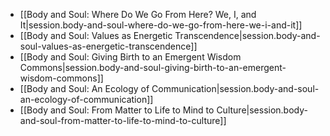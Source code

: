 
- [[Body and Soul:  Where Do We Go From Here? We, I, and It|session.body-and-soul-where-do-we-go-from-here-we-i-and-it]]
- [[Body and Soul:  Values as Energetic Transcendence|session.body-and-soul-values-as-energetic-transcendence]]
- [[Body and Soul:  Giving Birth to an Emergent Wisdom Commons|session.body-and-soul-giving-birth-to-an-emergent-wisdom-commons]]
- [[Body and Soul:  An Ecology of Communication|session.body-and-soul-an-ecology-of-communication]]
- [[Body and Soul:  From Matter to Life to Mind to Culture|session.body-and-soul-from-matter-to-life-to-mind-to-culture]]
